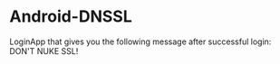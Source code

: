 # Android-DNSSL
LoginApp that gives you the following message after successful login: DON'T NUKE SSL! 
